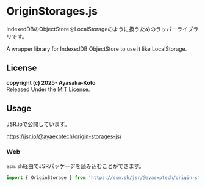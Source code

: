 # OriginStorages.js

IndexedDBのObjectStoreをLocalStorageのように扱うためのラッパーライブラリです。

A wrapper library for IndexedDB ObjectStore to use it like LocalStorage.

## License

**copyright (c) 2025- Ayasaka-Koto**  
Released Under the [MIT License](https://opensource.org/license/mit).

## Usage

JSR.ioで公開しています。

https://jsr.io/@ayaexptech/origin-storages-js/

### Web

`esm.sh`経由でJSRパッケージを読み込むことができます。

```js
import { OriginStorage } from 'https://esm.sh/jsr/@ayaexptech/origin-storages-js';
```
